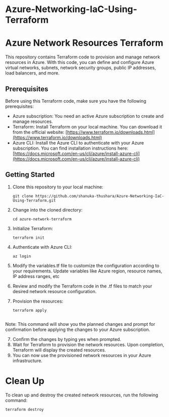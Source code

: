 # Azure-Networking-IaC-Using-Terraform

# Azure Network Resources Terraform

This repository contains Terraform code to provision and manage network resources in Azure. With this code, you can define and configure Azure virtual networks, subnets, network security groups, public IP addresses, load balancers, and more.

## Prerequisites

Before using this Terraform code, make sure you have the following prerequisites:

- Azure subscription: You need an active Azure subscription to create and manage resources.
- Terraform: Install Terraform on your local machine. You can download it from the official website: [https://www.terraform.io/downloads.html](https://www.terraform.io/downloads.html)
- Azure CLI: Install the Azure CLI to authenticate with your Azure subscription. You can find installation instructions here: [https://docs.microsoft.com/en-us/cli/azure/install-azure-cli](https://docs.microsoft.com/en-us/cli/azure/install-azure-cli)

## Getting Started

1. Clone this repository to your local machine:

   ```shell
   git clone https://github.com/shanuka-thushara/Azure-Networking-IaC-Using-Terraform.git

1. Change into the cloned directory:
   ```shell
   cd azure-network-terraform
2. Initialize Terraform:
   ```shell
   terraform init
3. Authenticate with Azure CLI:
   ```shell
   az login
4. Modify the variables.tf file to customize the configuration according to your requirements. Update variables like Azure region, resource names, IP address ranges, etc
5. Review and modify the Terraform code in the .tf files to match your desired network resource configuration.
6. Provision the resources:
   ```shell
   terraform apply
      
Note: This command will show you the planned changes and prompt for confirmation before applying the changes to your Azure subscription.

7. Confirm the changes by typing yes when prompted.
8. Wait for Terraform to provision the network resources. Upon completion, Terraform will display the created resources.
9. You can now use the provisioned network resources in your Azure infrastructure.

# Clean Up

To clean up and destroy the created network resources, run the following command:

   ```shell
   terraform destroy

   




 
 
